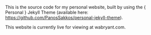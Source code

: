 This is the source code for my personal website, built by using the { Personal } Jekyll Theme (available here: https://github.com/PanosSakkos/personal-jekyll-theme).

This website is currently live for viewing at wabryant.com.
